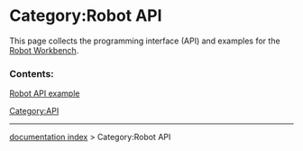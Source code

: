 # Category:Robot API
This page collects the programming interface (API) and examples for the [Robot Workbench](Robot_Workbench.md).

### Contents:

[Robot API example](Robot_API_example.md)

[Category:API](Category:API.md)

---
[documentation index](../README.md) > Category:Robot API
